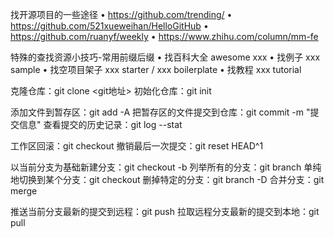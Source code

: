 找开源项目的一些途径
• https://github.com/trending/
• https://github.com/521xueweihan/HelloGitHub
• https://github.com/ruanyf/weekly
• https://www.zhihu.com/column/mm-fe

特殊的查找资源小技巧-常用前缀后缀 
• 找百科大全 awesome xxx
• 找例子 xxx sample
• 找空项目架子 xxx starter / xxx boilerplate 
• 找教程  xxx tutorial







克隆仓库：git clone <git地址>
初始化仓库：git init 

添加文件到暂存区：git add -A
把暂存区的文件提交到仓库：git commit -m "提交信息"
查看提交的历史记录：git log --stat

工作区回滚：git checkout <filename>
撤销最后一次提交：git reset HEAD^1

以当前分支为基础新建分支：git checkout -b <branchname>
列举所有的分支：git branch
单纯地切换到某个分支：git checkout <branchname>
删掉特定的分支：git branch -D <branchname>
合并分支：git merge <branchname>

推送当前分支最新的提交到远程：git push
拉取远程分支最新的提交到本地：git pull